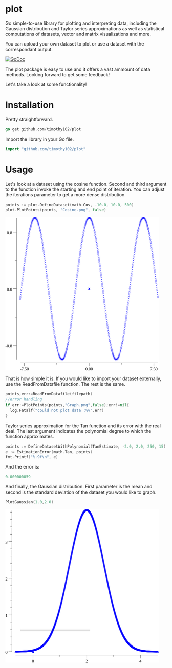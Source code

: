 # plot
Go simple-to-use library for plotting and interpreting data, including the Gaussian distribution and Taylor series approximations as well as statistical computations of datasets, vector and matrix visualizations and more.

You can upload your own dataset to plot or use a dataset with the correspondant output. 

[![GoDoc](https://godoc.org/github.com/Timothy102/plot?status.svg)](https://godoc.org/github.com/Timothy102/plot)

The plot package is easy to use and it offers a vast ammount of data methods.
Looking forward to get some feedback!

Let's take a look at some functionality!


  # Installation
  Pretty straightforward. 
  ```go
  go get github.com/timothy102/plot
  ```
  Import the library in your Go file.
  ```go
  import "github.com/timothy102/plot"
  ```


  # Usage
Let's look at a dataset using the cosine function. Second and third argument to the function invoke the starting and end point of iteration. You can adjust the iterations parameter to get a more dense distribution.
```go
points := plot.DefineDataset(math.Cos, -10.0, 10.0, 500)
plot.PlotPoints(points, "Cosine.png", false)
```
![alt text](Cosine.png)

That is how simple it is. If you would like to import your dataset externally, use the ReadFromDatafile function.
The rest is the same.

```go
points,err:=ReadFromDatafile(filepath)
//error handling
if err:=PlotPoints(points,"Graph.png",false);err!=nil{
  log.Fatalf("could not plot data :%v",err)
}
```

Taylor series approximation for the Tan function and its error with the real deal.
The last argument indicates the polynomial degree to which the function approximates. 
```go
points := DefineDatasetWithPolynomial(TanEstimate, -2.0, 2.0, 250, 15)
e := EstimationError(math.Tan, points)
fmt.Printf("%.9f\n", e)
```
And the error is: 
```go
0.000000059

```


And finally, the Gaussian distribution.
First parameter is the mean and second is the standard deviation of the dataset you would like to graph.

```go
PlotGaussian(1.0,2.0)
```
![alt text](Gaussian.png)

